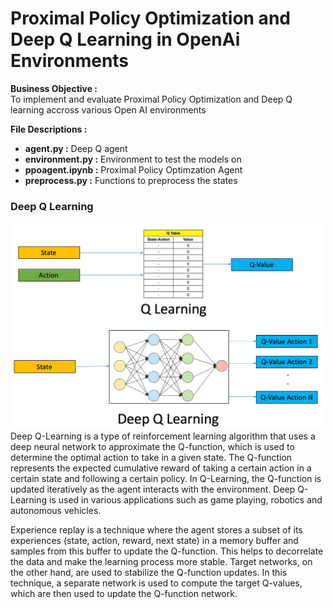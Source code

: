# Proximal Policy Optimization and Deep Q Learning in OpenAi Environments
**Business Objective :** <br>
 To implement and evaluate Proximal Policy Optimization and Deep Q learning accross various Open AI environments

**File Descriptions :** <br>
* **agent.py :** Deep Q agent
* **environment.py :**  Environment to test the models on
* **ppoagent.ipynb :** Proximal Policy Optimzation Agent
* **preprocess.py :** Functions to preprocess the states


### Deep Q Learning


![](/utils/images/DeepQ.jpg)
Deep Q-Learning is a type of reinforcement learning algorithm that uses a deep neural network to approximate the Q-function, which is used to determine the optimal action to take in a given state. The Q-function represents the expected cumulative reward of taking a certain action in a certain state and following a certain policy. In Q-Learning, the Q-function is updated iteratively as the agent interacts with the environment. Deep Q-Learning is used in various applications such as game playing, robotics and autonomous vehicles.

Experience replay is a technique where the agent stores a subset of its experiences (state, action, reward, next state) in a memory buffer and samples from this buffer to update the Q-function. This helps to decorrelate the data and make the learning process more stable. Target networks, on the other hand, are used to stabilize the Q-function updates. In this technique, a separate network is used to compute the target Q-values, which are then used to update the Q-function network.